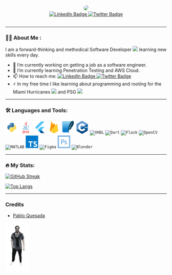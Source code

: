 <div id="header" align="center">
  <img src="https://i.pinimg.com/originals/41/7e/be/417ebee986aec41629278b1e04cfbfe9.gif" width="200" style="border-radius:20px;"/>
</div>
<div id="badges" align="center">
  <a href="https://www.linkedin.com/in/pablojquesada">
    <img src="https://img.shields.io/badge/LinkedIn-blue?style=for-the-badge&logo=linkedin&logoColor=white" alt="LinkedIn Badge"/>
  </a>
  <a href="https://twitter.com/pablojquesada">
    <img src="https://img.shields.io/badge/Twitter-blue?style=for-the-badge&logo=twitter&logoColor=white" alt="Twitter Badge"/>
  </a>
</div>
<div align="center">
  <img src="https://komarev.com/ghpvc/?username=pjquesada&style=flat-square&color=blue" alt=""/>
</div>


---


### :man_technologist: About Me : 

I am a forward-thinking and methodical Software Developer <img src="https://media.giphy.com/media/WUlplcMpOCEmTGBtBW/giphy.gif" width="30"> learning new skills every day.

- 🔭 I’m currently working on getting a job as a software engineer.
- 🌱 I’m currently learning Penetration Testing and AWS Cloud.
- 📫 How to reach me: <a href="https://www.linkedin.com/in/pablojquesada">
    <img src="https://img.shields.io/badge/LinkedIn-blue?style=for-the-badge&logo=linkedin&logoColor=white" alt="LinkedIn Badge"/>
  </a>
  <a href="https://twitter.com/pablojquesada">
    <img src="https://img.shields.io/badge/Twitter-blue?style=for-the-badge&logo=twitter&logoColor=white" alt="Twitter Badge"/>
  </a>
- ⚡ In my free time I like learning about programming and rooting for the Miami Hurricanes <img src="https://media.giphy.com/media/3o72F9YRkpDkmkHX5S/giphy.gif" width="30"> and PSG <img src="https://c.tenor.com/mlfTdGdrQvAAAAAd/psg-paris-saint-germain.gif" width="30">

---


### 🛠️ Languages and Tools: <div>
  <code><img src="https://raw.githubusercontent.com/github/explore/80688e429a7d4ef2fca1e82350fe8e3517d3494d/topics/python/python.png" title="Python" alt="Python" width="40" height="40"/></code>
  <code><img src="https://github.com/devicons/devicon/blob/master/icons/java/java-original-wordmark.svg" title="Java" alt="Java" width="40" height="40"/></code>
  <code><img src="https://raw.githubusercontent.com/github/explore/80688e429a7d4ef2fca1e82350fe8e3517d3494d/topics/flutter/flutter.png" title="Flutter" alt="Flutter" width="40" height="40"/></code>
  <code><img src="https://raw.githubusercontent.com/github/explore/80688e429a7d4ef2fca1e82350fe8e3517d3494d/topics/firebase/firebase.png" title="Firebase" alt="Firebase" width="40" height="40"/></code>
  <code><img src="https://github.com/devicons/devicon/blob/master/icons/sqlite/sqlite-original.svg" title="SQLite" alt="SQLite" width="40" height="40"/></code>
  <code><img src="https://raw.githubusercontent.com/devicons/devicon/master/icons/cplusplus/cplusplus-original.svg" titel="C++" alt="C++" width="40" height="40"/></code>
  <code><img src="https://external-content.duckduckgo.com/iu/?u=https%3A%2F%2Fcdn.icon-icons.com%2Ficons2%2F2107%2FPNG%2F512%2Ffile_type_vhdl_icon_130091.png&f=1&nofb=1" titel="VHDL" alt="VHDL" width="40" height="40"/></code>
  <code><img src="https://www.vectorlogo.zone/logos/dartlang/dartlang-icon.svg" title="Dart" alt="Dart" width="40" height="40"/></code>
  <code><img src="https://www.vectorlogo.zone/logos/pocoo_flask/pocoo_flask-icon.svg" title="Flask" alt="Flask" width="40" height="40"/></code>
  <code><img src="https://www.vectorlogo.zone/logos/opencv/opencv-icon.svg" title="OpenCV" alt="OpenCV" width="40" height="40"/></code>
  <code><img src="https://upload.wikimedia.org/wikipedia/commons/2/21/Matlab_Logo.png" title="MATLAB" alt="MATLAB" width="40" height="40"/></code>
  <code><img src="https://raw.githubusercontent.com/devicons/devicon/master/icons/typescript/typescript-original.svg" title="Typescript" alt="Typescript" width="40" height="40"/></code>
  <code><img src="https://www.vectorlogo.zone/logos/figma/figma-icon.svg" title="Figma" alt="Figma" width="40" height="40"/></code>
  <code><img src="https://raw.githubusercontent.com/devicons/devicon/master/icons/photoshop/photoshop-line.svg" title="Photoshop" alt="Photoshop" width="40" height="40"/></code>
  <code><img src="https://download.blender.org/branding/community/blender_community_badge_white.svg" title="Blender" alt="Blender" width="40" height="40"/></code>
  
</div>

---


### 🔥 My Stats:

[![GitHub Streak](https://github-readme-streak-stats.herokuapp.com?user=pjquesada&theme=github-dark-blue&hide_border=true&date_format=M%20j%5B%2C%20Y%5D)](https://git.io/streak-stats)

[![Top Langs](https://github-readme-stats.vercel.app/api/top-langs/?username=pjquesada&layout=compact&theme=github_dark)](https://github.com/anuraghazra/github-readme-stats)

---
### Credits
- <a href="https://github.com/pjquesada"> Pablo Quesada </a>

<img src="https://github.com/pjquesada/pjquesada/blob/main/metamegif2-unscreen.gif?raw=true" height=150>
